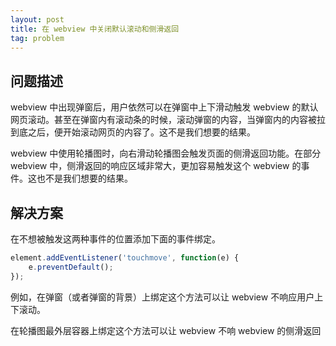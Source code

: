 ```yaml
---
layout: post
title: 在 webview 中关闭默认滚动和侧滑返回
tag: problem
---
```


## 问题描述

webview 中出现弹窗后，用户依然可以在弹窗中上下滑动触发 webview 的默认网页滚动。甚至在弹窗内有滚动条的时候，滚动弹窗的内容，当弹窗内的内容被拉到底之后，便开始滚动网页的内容了。这不是我们想要的结果。

webview 中使用轮播图时，向右滑动轮播图会触发页面的侧滑返回功能。在部分 webview 中，侧滑返回的响应区域非常大，更加容易触发这个 webview 的事件。这也不是我们想要的结果。

## 解决方案

在不想被触发这两种事件的位置添加下面的事件绑定。

```js
element.addEventListener('touchmove', function(e) {
    e.preventDefault();
});
```

例如，在弹窗（或者弹窗的背景）上绑定这个方法可以让 webview 不响应用户上下滚动。

在轮播图最外层容器上绑定这个方法可以让 webview 不响 webview 的侧滑返回
